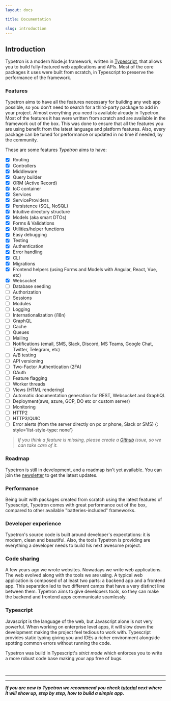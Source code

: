 ```yaml
---
layout: docs

title: Documentation

slug: introduction
---
```


## Introduction

Typetron is a modern Node.js framework, written in [Typescript](http://www.typescriptlang.org/), that allows you to
build fully-featured web applications and APIs. Most of the core packages it uses were built from scratch, in Typescript
to preserve the performance of the framework.

### Features

Typetron aims to have all the features necessary for building any web app possible, so you don't need to search for a
third-party package to add in your project. Almost everything you need is available already in Typetron. Most of the
features it has were written from scratch and are available in the framework out of the box. This was done to ensure
that all the features you are using benefit from the latest language and platform features. Also, every package can be
tuned for performance or updated in no time if needed, by the community.

These are some features _Typetron_ aims to have:

* [x] Routing
* [x] Controllers
* [x] Middleware
* [x] Query builder
* [x] ORM (Active Record)
* [x] IoC container
* [x] Services
* [x] ServiceProviders
* [x] Persistence (SQL, NoSQL)
* [x] Intuitive directory structure
* [x] Models (aka smart DTOs)
* [x] Forms & Validations
* [x] Utilities/helper functions
* [x] Easy debugging
* [x] Testing
* [x] Authentication
* [x] Error handling
* [X] CLI
* [X] Migrations
* [X] Frontend helpers (using Forms and Models with Angular, React, Vue, etc)
* [X] Websocket
* [ ] Database seeding
* [ ] Authorization
* [ ] Sessions
* [ ] Modules
* [ ] Logging
* [ ] Internationalization (i18n)
* [ ] GraphQL
* [ ] Cache
* [ ] Queues
* [ ] Mailing
* [ ] Notifications (email, SMS, Slack, Discord, MS Teams, Google Chat, Twitter, Telegram, etc)
* [ ] A/B testing
* [ ] API versioning
* [ ] Two-Factor Authentication (2FA)
* [ ] OAuth
* [ ] Feature flagging
* [ ] Worker threads
* [ ] Views (HTML rendering)
* [ ] Automatic documentation generation for REST, Websocket and GraphQL
* [ ] Deployment(aws, azure, GCP, DO etc or custom server)
* [ ] Monitoring
* [ ] HTTP2
* [ ] HTTP3/QUIC
* [ ] Error alerts (from the server directly on pc or phone, Slack or SMS)
{: style='list-style-type: none'}

> _If you think a feature is missing, please create a [Github](https://github.com/typetron/typetron) issue, so we can
> take care of it._

### Roadmap

Typetron is still in development, and a roadmap isn't yet available. You can join the [newsletter](/) to get the latest
updates.


### Performance

Being built with packages created from scratch using the latest features of Typescript, Typetron comes with great 
performance out of the box, compared to other available "batteries-included" frameworks.

### Developer experience

Typetron's source code is built around developer's expectations: it is modern, clean and beautiful. Also, the tools
Typetron is providing are everything a developer needs to build his next awesome project.

### Code sharing

A few years ago we wrote websites. Nowadays we write web applications. The web evolved along with the tools we are
using. A typical web application is composed of at least two parts: a backend app and a frontend app. This separation
led to two different camps that have a very distinct line between them. Typetron aims to give developers tools, so they
can make the backend and frontend apps communicate seamlessly.

### Typescript

Javascript is the language of the web, but Javascript alone is not very powerful. When working on enterprise level apps,
it will slow down the development making the project feel tedious to work with. Typescript provides static typing giving
you and IDEs a richer environment alongside spotting common errors without running the code.

Typetron was build in Typescript's _strict mode_ which enforces you to write a more robust code base making your app
free of bugs.

<br />

---
---
**_If you are new to Typetron we recommend you check [tutorial](/tutorials) next where it will show up, step by step,
how to build a simple app._**
